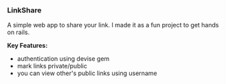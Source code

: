 ### LinkShare ###
A simple web app to share your link. I made it as a fun project to get hands on rails.

**Key Features:**
- authentication using devise gem
- mark links private/public
- you can view other's public links using username
